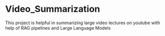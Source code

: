 # Video_Summarization

This project is helpful in summarizing large video lectures on youtube with help of RAG pipelines and Large Language Models

